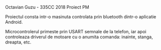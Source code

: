 Octavian Guzu - 335CC 2018
Proiect PM

Proiectul consta intr-o masinuta controlata prin bluetooth dintr-o aplicatie Android.

Microcontrolerul primeste prin USART semnale de la telefon, iar apoi controleaza driverul de motoare
cu o anumita comanda: inainte, stanga, dreapta, etc.
